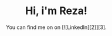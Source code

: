 <h1 align= "center"><b>Hi, i'm Reza! </b></h1>

<!-- comment <h1 align= "center"><img src="https://media.giphy.com/media/kudIERso2pFiE/giphy.gif" width="300px"></h1> -->


<!-- Actual text -->

<center> You can find me on on [![LinkedIn][2]][3]. </center>

<!-- Icons -->

[2]: https://raw.githubusercontent.com/rezasugiarto/rezasugiarto/master/linkedin-3-16.png (LinkedIn icon without padding)

<!-- Links to your social media accounts -->
[3]: https://www.linkedin.com/in/reza-sugiarto/
  

<!--
**rezasugiarto/rezasugiarto** is a ✨ _special_ ✨ repository because its `README.md` (this file) appears on your GitHub profile.

Here are some ideas to get you started:

- 🔭 I’m currently working on ...
- 🌱 I’m currently learning ...
- 👯 I’m looking to collaborate on ...
- 🤔 I’m looking for help with ...
- 💬 Ask me about ...
- 📫 How to reach me: ...
- 😄 Pronouns: ...
- ⚡ Fun fact: ...
-->
